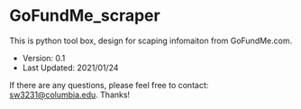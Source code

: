 # GoFundMe_scraper
This is python tool box, design for scaping infomaiton from GoFundMe.com.

- Version: 0.1
- Last Updated: 2021/01/24

If there are any questions, please feel free to contact: sw3231@columbia.edu. Thanks!
